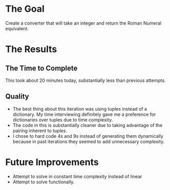 # The Goal

Create a converter that will take an integer and return the Roman Numeral equivalent.

# The Results

## The Time to Complete

This took about 20 minutes today, substantially less than previous attempts.

## Quality

- The best thing about this iteration was using tuples instead of a dictionary. My time interviewing definitely gave me a preference for dictionaries over tuples due to time complexity.
- The code in this is substantially cleaner due to taking advantage of the pairing inherent to tuples.
- I chose to hard code 4s and 9s instead of generating them dynamically because in past iterations they seemed to add unnecessary complexity.

# Future Improvements

- Attempt to solve in constant time complexity instead of linear
- Attempt to solve functionally.